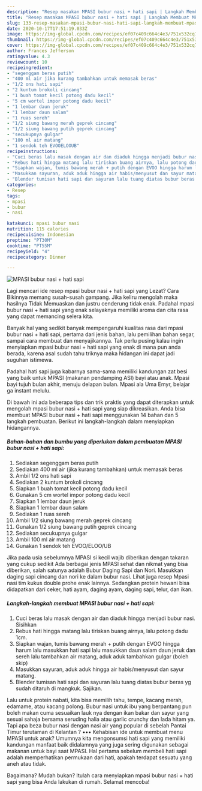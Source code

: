 ```yaml
---
description: "Resep masakan MPASI bubur nasi + hati sapi | Langkah Membuat MPASI bubur nasi + hati sapi Yang Enak Dan Lezat"
title: "Resep masakan MPASI bubur nasi + hati sapi | Langkah Membuat MPASI bubur nasi + hati sapi Yang Enak Dan Lezat"
slug: 133-resep-masakan-mpasi-bubur-nasi-hati-sapi-langkah-membuat-mpasi-bubur-nasi-hati-sapi-yang-enak-dan-lezat
date: 2020-10-17T17:51:19.033Z
image: https://img-global.cpcdn.com/recipes/ef07c409c664c4e3/751x532cq70/mpasi-bubur-nasi-hati-sapi-foto-resep-utama.jpg
thumbnail: https://img-global.cpcdn.com/recipes/ef07c409c664c4e3/751x532cq70/mpasi-bubur-nasi-hati-sapi-foto-resep-utama.jpg
cover: https://img-global.cpcdn.com/recipes/ef07c409c664c4e3/751x532cq70/mpasi-bubur-nasi-hati-sapi-foto-resep-utama.jpg
author: Frances Jefferson
ratingvalue: 4.3
reviewcount: 10
recipeingredient:
- "segenggam beras putih"
- "400 ml air jika kurang tambahkan untuk memasak beras"
- "1/2 ons hati sapi"
- "2 kuntum brokoli cincang"
- "1 buah tomat kecil potong dadu kecil"
- "5 cm wortel impor potong dadu kecil"
- "1 lembar daun jeruk"
- "1 lembar daun salam"
- "1 ruas sereh"
- "1/2 siung bawang merah geprek cincang"
- "1/2 siung bawang putih geprek cincang"
- "secukupnya gulgar"
- "100 ml air matang"
- "1 sendok teh EVOOELOOUB"
recipeinstructions:
- "Cuci beras lalu masak dengan air dan diaduk hingga menjadi bubur nasi. Sisihkan"
- "Rebus hati hingga matang lalu tiriskan buang airnya, lalu potong dadu 1cm."
- "Siapkan wajan, tumis bawang merah + putih dengan EVOO hingga harum lalu masukkan hati sapi lalu masukkan daun salam daun jeruk dan sereh lalu tambahkan air matang, aduk aduk tambahkan gulgar (boleh skip)"
- "Masukkan sayuran, aduk aduk hingga air habis/menyusut dan sayur matang."
- "Blender tumisan hati sapi dan sayuran lalu tuang diatas bubur beras yg sudah ditaruh di mangkuk. Sajikan."
categories:
- Resep
tags:
- mpasi
- bubur
- nasi

katakunci: mpasi bubur nasi 
nutrition: 115 calories
recipecuisine: Indonesian
preptime: "PT30M"
cooktime: "PT55M"
recipeyield: "4"
recipecategory: Dinner

---
```



![MPASI bubur nasi + hati sapi](https://img-global.cpcdn.com/recipes/ef07c409c664c4e3/751x532cq70/mpasi-bubur-nasi-hati-sapi-foto-resep-utama.jpg)

Lagi mencari ide resep mpasi bubur nasi + hati sapi yang Lezat? Cara Bikinnya memang susah-susah gampang. Jika keliru mengolah maka hasilnya Tidak Memuaskan dan justru cenderung tidak enak. Padahal mpasi bubur nasi + hati sapi yang enak selayaknya memiliki aroma dan cita rasa yang dapat memancing selera kita.

Banyak hal yang sedikit banyak mempengaruhi kualitas rasa dari mpasi bubur nasi + hati sapi, pertama dari jenis bahan, lalu pemilihan bahan segar, sampai cara membuat dan menyajikannya. Tak perlu pusing kalau ingin menyiapkan mpasi bubur nasi + hati sapi yang enak di mana pun anda berada, karena asal sudah tahu triknya maka hidangan ini dapat jadi suguhan istimewa.

Padahal hati sapi juga kabarnya sama-sama memiliki kandungan zat besi yang baik untuk MPASI (makanan pendamping ASI) bayi atau anak. Mpasi bayi tujuh bulan akhir, menuju delapan bulan. Mpasi ala Uma Emyr, belajar ga instant melulu.


Di bawah ini ada beberapa tips dan trik praktis yang dapat diterapkan untuk mengolah mpasi bubur nasi + hati sapi yang siap dikreasikan. Anda bisa membuat MPASI bubur nasi + hati sapi menggunakan 14 bahan dan 5 langkah pembuatan. Berikut ini langkah-langkah dalam menyiapkan hidangannya.

<!--inarticleads1-->

##### Bahan-bahan dan bumbu yang diperlukan dalam pembuatan MPASI bubur nasi + hati sapi:

1. Sediakan segenggam beras putih
1. Sediakan 400 ml air (jika kurang tambahkan) untuk memasak beras
1. Ambil 1/2 ons hati sapi
1. Sediakan 2 kuntum brokoli cincang
1. Siapkan 1 buah tomat kecil potong dadu kecil
1. Gunakan 5 cm wortel impor potong dadu kecil
1. Siapkan 1 lembar daun jeruk
1. Siapkan 1 lembar daun salam
1. Sediakan 1 ruas sereh
1. Ambil 1/2 siung bawang merah geprek cincang
1. Gunakan 1/2 siung bawang putih geprek cincang
1. Sediakan secukupnya gulgar
1. Ambil 100 ml air matang
1. Gunakan 1 sendok teh EVOO/ELOO/UB


Jika pada usia sebelumnya MPASI si kecil wajib diberikan dengan takaran yang cukup sedikit Ada berbagai jenis MPASI sehat dan nikmat yang bisa diberikan, salah satunya adalah Bubur Daging Sapi dan Nori. Masukkan daging sapi cincang dan nori ke dalam bubur nasi. Lihat juga resep Mpasi nasi tim kukus double prohe enak lainnya. Sedangkan protein hewani bisa didapatkan dari ceker, hati ayam, daging ayam, daging sapi, telur, dan ikan. 

<!--inarticleads2-->

##### Langkah-langkah membuat MPASI bubur nasi + hati sapi:

1. Cuci beras lalu masak dengan air dan diaduk hingga menjadi bubur nasi. Sisihkan
1. Rebus hati hingga matang lalu tiriskan buang airnya, lalu potong dadu 1cm.
1. Siapkan wajan, tumis bawang merah + putih dengan EVOO hingga harum lalu masukkan hati sapi lalu masukkan daun salam daun jeruk dan sereh lalu tambahkan air matang, aduk aduk tambahkan gulgar (boleh skip)
1. Masukkan sayuran, aduk aduk hingga air habis/menyusut dan sayur matang.
1. Blender tumisan hati sapi dan sayuran lalu tuang diatas bubur beras yg sudah ditaruh di mangkuk. Sajikan.


Lalu untuk protein nabati, kita bisa memilih tahu, tempe, kacang merah, edamame, atau kacang polong. Bubur nasi untuk ibu yang berpantang pun boleh makan cuma sesuaikan lauk nya dengan ikan bakar dan sayur yang sesuai sahaja bersama seruding halia atau garlic crunchy dan lada hitam ya. Tapi apa beza bubur nasi dengan nasi air yang popular di sebelah Pantai Timur terutaman di Kelantan ? ••• Kehabisan ide untuk membuat menu MPASI untuk anak? Umumnya kita mengonsumsi hati sapi yang memiliki kandungan manfaat baik didalamnya yang juga sering digunakan sebagai makanan untuk bayi saat MPASI. Hal pertama sebelum membeli hati sapi adalah memperhatikan permukaan dari hati, apakah terdapat sesuatu yang aneh atau tidak. 

Bagaimana? Mudah bukan? Itulah cara menyiapkan mpasi bubur nasi + hati sapi yang bisa Anda lakukan di rumah. Selamat mencoba!
